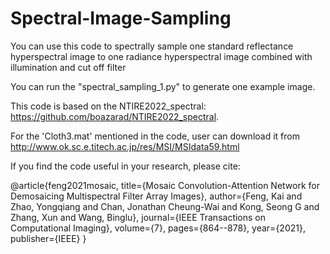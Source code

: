 # Spectral-Image-Sampling
You can use this code to spectrally sample one standard reflectance hyperspectral image to one radiance hyperspectral image combined with illumination and cut off filter

You can run the "spectral_sampling_1.py" to generate one example image.

This code is based on the NTIRE2022_spectral: https://github.com/boazarad/NTIRE2022_spectral.

For the 'Cloth3.mat' mentioned in the code, user can download it from http://www.ok.sc.e.titech.ac.jp/res/MSI/MSIdata59.html

If you find the code useful in your research, please cite:


@article{feng2021mosaic, title={Mosaic Convolution-Attention Network for Demosaicing Multispectral Filter Array Images}, author={Feng, Kai and Zhao, Yongqiang and Chan, Jonathan Cheung-Wai and Kong, Seong G and Zhang, Xun and Wang, Binglu}, journal={IEEE Transactions on Computational Imaging}, volume={7}, pages={864--878}, year={2021}, publisher={IEEE} }
